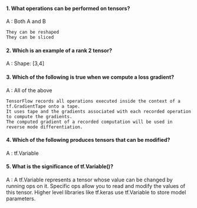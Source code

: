 #### 1. What operations can be performed on tensors?

A : Both A and B

    They can be reshaped
    They can be sliced

#### 2. Which is an example of a rank 2 tensor?

A : Shape:  [3,4]

#### 3. Which of the following is true when we compute a loss gradient?

A : All of the above

    TensorFlow records all operations executed inside the context of a tf.GradientTape onto a tape.
    It uses tape and the gradients associated with each recorded operation to compute the gradients.
    The computed gradient of a recorded computation will be used in reverse mode differentiation.

#### 4. Which of the following produces tensors that can be modified?

A : tf.Variable

#### 5. What is the significance of tf.Variable()?

A : A tf.Variable represents a tensor whose value can be changed by running ops on it. Specific ops allow you to read and modify the values of this tensor. Higher level libraries like tf.keras use tf.Variable to store model parameters.  